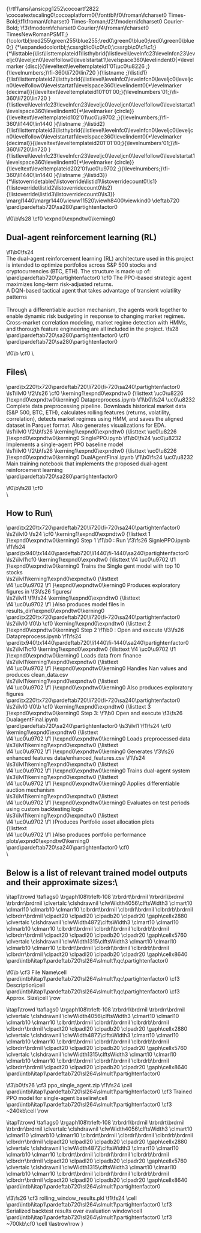 {\rtf1\ansi\ansicpg1252\cocoartf2822
\cocoatextscaling0\cocoaplatform0{\fonttbl\f0\froman\fcharset0 Times-Bold;\f1\froman\fcharset0 Times-Roman;\f2\fmodern\fcharset0 Courier-Bold;
\f3\fmodern\fcharset0 Courier;\f4\froman\fcharset0 TimesNewRomanPSMT;}
{\colortbl;\red255\green255\blue255;\red0\green0\blue0;\red0\green0\blue0;}
{\*\expandedcolortbl;;\cssrgb\c0\c0\c0;\cssrgb\c0\c1\c1;}
{\*\listtable{\list\listtemplateid1\listhybrid{\listlevel\levelnfc23\levelnfcn23\leveljc0\leveljcn0\levelfollow0\levelstartat1\levelspace360\levelindent0{\*\levelmarker \{disc\}}{\leveltext\leveltemplateid1\'01\uc0\u8226 ;}{\levelnumbers;}\fi-360\li720\lin720 }{\listname ;}\listid1}
{\list\listtemplateid2\listhybrid{\listlevel\levelnfc0\levelnfcn0\leveljc0\leveljcn0\levelfollow0\levelstartat1\levelspace360\levelindent0{\*\levelmarker \{decimal\}}{\leveltext\leveltemplateid101\'01\'00;}{\levelnumbers\'01;}\fi-360\li720\lin720 }{\listlevel\levelnfc23\levelnfcn23\leveljc0\leveljcn0\levelfollow0\levelstartat1\levelspace360\levelindent0{\*\levelmarker \{circle\}}{\leveltext\leveltemplateid102\'01\uc0\u9702 ;}{\levelnumbers;}\fi-360\li1440\lin1440 }{\listname ;}\listid2}
{\list\listtemplateid3\listhybrid{\listlevel\levelnfc0\levelnfcn0\leveljc0\leveljcn0\levelfollow0\levelstartat1\levelspace360\levelindent0{\*\levelmarker \{decimal\}}{\leveltext\leveltemplateid201\'01\'00;}{\levelnumbers\'01;}\fi-360\li720\lin720 }{\listlevel\levelnfc23\levelnfcn23\leveljc0\leveljcn0\levelfollow0\levelstartat1\levelspace360\levelindent0{\*\levelmarker \{circle\}}{\leveltext\leveltemplateid202\'01\uc0\u9702 ;}{\levelnumbers;}\fi-360\li1440\lin1440 }{\listname ;}\listid3}}
{\*\listoverridetable{\listoverride\listid1\listoverridecount0\ls1}{\listoverride\listid2\listoverridecount0\ls2}{\listoverride\listid3\listoverridecount0\ls3}}
\margl1440\margr1440\vieww11520\viewh8400\viewkind0
\deftab720
\pard\pardeftab720\sa280\partightenfactor0

\f0\b\fs28 \cf0 \expnd0\expndtw0\kerning0
## Dual-agent reinforcement learning (RL)
\f1\b0\fs24 \
The dual-agent reinforcement learning (RL) architecture used in this project is intended to optimize portfolios across S&P 500 stocks and cryptocurrencies (BTC, ETH). The structure is made up of:\
\pard\pardeftab720\partightenfactor0
\cf0 The PPO-based strategic agent maximizes long-term risk-adjusted returns.\
A DQN-based tactical agent that takes advantage of transient volatility patterns\
\
Through a differentiable auction mechanism, the agents work together to enable dynamic risk budgeting in response to changing market regimes. Cross-market correlation modeling, market regime detection with HMMs, and thorough feature engineering are all included in the project.
\fs28 \
\pard\pardeftab720\sa280\partightenfactor0
\cf0 \
\pard\pardeftab720\sa280\partightenfactor0

\f0\b \cf0 \
## Files\
\pard\tx220\tx720\pardeftab720\li720\fi-720\sa240\partightenfactor0
\ls1\ilvl0
\f2\fs26 \cf0 \kerning1\expnd0\expndtw0 {\listtext	\uc0\u8226 	}\expnd0\expndtw0\kerning0
Datapreprocess.ipynb
\f1\b0\fs24 \uc0\u8232 Complete data preprocessing pipeline. Downloads historical market data (S&P 500, BTC, ETH), calculates rolling features (returns, volatility, correlation), detects market regimes using HMM, and saves the aligned dataset in Parquet format. Also generates visualizations for EDA.\
\ls1\ilvl0
\f2\b\fs26 \kerning1\expnd0\expndtw0 {\listtext	\uc0\u8226 	}\expnd0\expndtw0\kerning0
SinglePPO.ipynb
\f1\b0\fs24 \uc0\u8232 Implements a single-agent PPO baseline model \
\ls1\ilvl0
\f2\b\fs26 \kerning1\expnd0\expndtw0 {\listtext	\uc0\u8226 	}\expnd0\expndtw0\kerning0
DualAgentFinal.ipynb
\f1\b0\fs24 \uc0\u8232 Main training notebook that implements the proposed dual-agent reinforcement learning\
\pard\pardeftab720\sa280\partightenfactor0

\f0\b\fs28 \cf0 \
\
## How to Run\
\pard\tx220\tx720\pardeftab720\li720\fi-720\sa240\partightenfactor0
\ls2\ilvl0
\fs24 \cf0 \kerning1\expnd0\expndtw0 {\listtext	1	}\expnd0\expndtw0\kerning0
Step 1
\f1\b0 : Run 
\f3\fs26 SignlePPO.ipynb
\f1\fs24 \
\pard\tx940\tx1440\pardeftab720\li1440\fi-1440\sa240\partightenfactor0
\ls2\ilvl1\cf0 \kerning1\expnd0\expndtw0 {\listtext	
\f4 \uc0\u9702 
\f1 	}\expnd0\expndtw0\kerning0
Trains the Single gent model with top 10 stocks \
\ls2\ilvl1\kerning1\expnd0\expndtw0 {\listtext	
\f4 \uc0\u9702 
\f1 	}\expnd0\expndtw0\kerning0
Produces exploratory figures in 
\f3\fs26 figures/\
\ls2\ilvl1
\f1\fs24 \kerning1\expnd0\expndtw0 {\listtext	
\f4 \uc0\u9702 
\f1 	}Also produces model files in results_dir/\expnd0\expndtw0\kerning0
\
\pard\tx220\tx720\pardeftab720\li720\fi-720\sa240\partightenfactor0
\ls2\ilvl0
\f0\b \cf0 \kerning1\expnd0\expndtw0 {\listtext	2	}\expnd0\expndtw0\kerning0
Step 2
\f1\b0 : Open and execute 
\f3\fs26 Datapreprocess.ipynb
\f1\fs24 \
\pard\tx940\tx1440\pardeftab720\li1440\fi-1440\sa240\partightenfactor0
\ls2\ilvl1\cf0 \kerning1\expnd0\expndtw0 {\listtext	
\f4 \uc0\u9702 
\f1 	}\expnd0\expndtw0\kerning0
Loads data from finance\
\ls2\ilvl1\kerning1\expnd0\expndtw0 {\listtext	
\f4 \uc0\u9702 
\f1 	}\expnd0\expndtw0\kerning0
Handles Nan values and produces clean_data.csv\
\ls2\ilvl1\kerning1\expnd0\expndtw0 {\listtext	
\f4 \uc0\u9702 
\f1 	}\expnd0\expndtw0\kerning0
Also produces exploratory figures\
\pard\tx220\tx720\pardeftab720\li720\fi-720\sa240\partightenfactor0
\ls2\ilvl0
\f0\b \cf0 \kerning1\expnd0\expndtw0 {\listtext	3	}\expnd0\expndtw0\kerning0
Step 3: 
\f1\b0 Open and execute 
\f3\fs26 DualagentFinal.ipynb\
\pard\pardeftab720\sa240\partightenfactor0
\ls3\ilvl1
\f1\fs24 \cf0 \kerning1\expnd0\expndtw0 {\listtext	
\f4 \uc0\u9702 
\f1 	}\expnd0\expndtw0\kerning0
Loads preprocessed data\
\ls3\ilvl1\kerning1\expnd0\expndtw0 {\listtext	
\f4 \uc0\u9702 
\f1 	}\expnd0\expndtw0\kerning0
Generates 
\f3\fs26 enhanced features data/enhanced_features.csv
\f1\fs24 \
\ls3\ilvl1\kerning1\expnd0\expndtw0 {\listtext	
\f4 \uc0\u9702 
\f1 	}\expnd0\expndtw0\kerning0
Trains dual-agent system\
\ls3\ilvl1\kerning1\expnd0\expndtw0 {\listtext	
\f4 \uc0\u9702 
\f1 	}\expnd0\expndtw0\kerning0
Applies differentiable auction mechanism\
\ls3\ilvl1\kerning1\expnd0\expndtw0 {\listtext	
\f4 \uc0\u9702 
\f1 	}\expnd0\expndtw0\kerning0
Evaluates on test periods using custom backtesting logic\
\ls3\ilvl1\kerning1\expnd0\expndtw0 {\listtext	
\f4 \uc0\u9702 
\f1 	}Produces Portfolio asset allocation plots \
{\listtext	
\f4 \uc0\u9702 
\f1 	}Also produces portfolio performance plots\expnd0\expndtw0\kerning0
\
\pard\pardeftab720\sa240\partightenfactor0
\cf0 \
\
## Below is a list of relevant trained model outputs and their approximate sizes:\

\itap1\trowd \taflags0 \trgaph108\trleft-108 \trbrdrt\brdrnil \trbrdrl\brdrnil \trbrdrr\brdrnil 
\clvertalc \clshdrawnil \clwWidth4056\clftsWidth3 \clmart10 \clmarl10 \clmarb10 \clmarr10 \clbrdrt\brdrnil \clbrdrl\brdrnil \clbrdrb\brdrnil \clbrdrr\brdrnil \clpadt20 \clpadl20 \clpadb20 \clpadr20 \gaph\cellx2880
\clvertalc \clshdrawnil \clwWidth4872\clftsWidth3 \clmart10 \clmarl10 \clmarb10 \clmarr10 \clbrdrt\brdrnil \clbrdrl\brdrnil \clbrdrb\brdrnil \clbrdrr\brdrnil \clpadt20 \clpadl20 \clpadb20 \clpadr20 \gaph\cellx5760
\clvertalc \clshdrawnil \clwWidth1315\clftsWidth3 \clmart10 \clmarl10 \clmarb10 \clmarr10 \clbrdrt\brdrnil \clbrdrl\brdrnil \clbrdrb\brdrnil \clbrdrr\brdrnil \clpadt20 \clpadl20 \clpadb20 \clpadr20 \gaph\cellx8640
\pard\intbl\itap1\pardeftab720\sl264\slmult1\qc\partightenfactor0

\f0\b \cf3 File Name\cell 
\pard\intbl\itap1\pardeftab720\sl264\slmult1\qc\partightenfactor0
\cf3 Description\cell 
\pard\intbl\itap1\pardeftab720\sl264\slmult1\qc\partightenfactor0
\cf3 Approx. Size\cell \row

\itap1\trowd \taflags0 \trgaph108\trleft-108 \trbrdrl\brdrnil \trbrdrr\brdrnil 
\clvertalc \clshdrawnil \clwWidth4056\clftsWidth3 \clmart10 \clmarl10 \clmarb10 \clmarr10 \clbrdrt\brdrnil \clbrdrl\brdrnil \clbrdrb\brdrnil \clbrdrr\brdrnil \clpadt20 \clpadl20 \clpadb20 \clpadr20 \gaph\cellx2880
\clvertalc \clshdrawnil \clwWidth4872\clftsWidth3 \clmart10 \clmarl10 \clmarb10 \clmarr10 \clbrdrt\brdrnil \clbrdrl\brdrnil \clbrdrb\brdrnil \clbrdrr\brdrnil \clpadt20 \clpadl20 \clpadb20 \clpadr20 \gaph\cellx5760
\clvertalc \clshdrawnil \clwWidth1315\clftsWidth3 \clmart10 \clmarl10 \clmarb10 \clmarr10 \clbrdrt\brdrnil \clbrdrl\brdrnil \clbrdrb\brdrnil \clbrdrr\brdrnil \clpadt20 \clpadl20 \clpadb20 \clpadr20 \gaph\cellx8640
\pard\intbl\itap1\pardeftab720\sl264\slmult1\partightenfactor0

\f3\b0\fs26 \cf3 ppo_single_agent.zip
\f1\fs24 \cell 
\pard\intbl\itap1\pardeftab720\sl264\slmult1\partightenfactor0
\cf3 Trained PPO model for single-agent baseline\cell 
\pard\intbl\itap1\pardeftab720\sl264\slmult1\partightenfactor0
\cf3 ~240kb\cell \row

\itap1\trowd \taflags0 \trgaph108\trleft-108 \trbrdrl\brdrnil \trbrdrt\brdrnil \trbrdrr\brdrnil 
\clvertalc \clshdrawnil \clwWidth4056\clftsWidth3 \clmart10 \clmarl10 \clmarb10 \clmarr10 \clbrdrt\brdrnil \clbrdrl\brdrnil \clbrdrb\brdrnil \clbrdrr\brdrnil \clpadt20 \clpadl20 \clpadb20 \clpadr20 \gaph\cellx2880
\clvertalc \clshdrawnil \clwWidth4872\clftsWidth3 \clmart10 \clmarl10 \clmarb10 \clmarr10 \clbrdrt\brdrnil \clbrdrl\brdrnil \clbrdrb\brdrnil \clbrdrr\brdrnil \clpadt20 \clpadl20 \clpadb20 \clpadr20 \gaph\cellx5760
\clvertalc \clshdrawnil \clwWidth1315\clftsWidth3 \clmart10 \clmarl10 \clmarb10 \clmarr10 \clbrdrt\brdrnil \clbrdrl\brdrnil \clbrdrb\brdrnil \clbrdrr\brdrnil \clpadt20 \clpadl20 \clpadb20 \clpadr20 \gaph\cellx8640
\pard\intbl\itap1\pardeftab720\sl264\slmult1\partightenfactor0

\f3\fs26 \cf3 rolling_window_results.pkl
\f1\fs24 \cell 
\pard\intbl\itap1\pardeftab720\sl264\slmult1\partightenfactor0
\cf3 Serialized backtest results over evaluation window\cell 
\pard\intbl\itap1\pardeftab720\sl264\slmult1\partightenfactor0
\cf3 ~700kb\cf0 \cell \lastrow\row
}